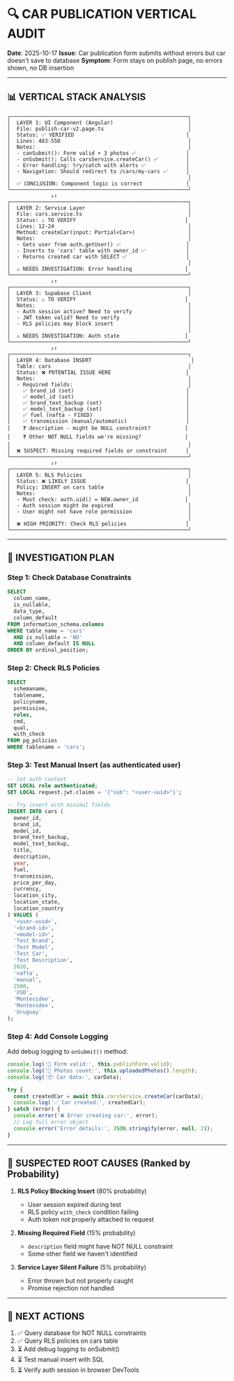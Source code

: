 # 🔍 CAR PUBLICATION VERTICAL AUDIT

**Date**: 2025-10-17
**Issue**: Car publication form submits without errors but car doesn't save to database
**Symptom**: Form stays on publish page, no errors shown, no DB insertion

---

## 📊 VERTICAL STACK ANALYSIS

```
┌─────────────────────────────────────────────────────────┐
│  LAYER 1: UI Component (Angular)                        │
│  File: publish-car-v2.page.ts                           │
│  Status: ✅ VERIFIED                                    │
│  Lines: 483-550                                         │
│  Notes:                                                 │
│  - canSubmit(): Form valid + 3 photos ✅                │
│  - onSubmit(): Calls carsService.createCar() ✅         │
│  - Error handling: try/catch with alerts ✅             │
│  - Navigation: Should redirect to /cars/my-cars ✅      │
│                                                         │
│  ✅ CONCLUSION: Component logic is correct              │
└─────────────────────────────────────────────────────────┘
              ↓↑
┌─────────────────────────────────────────────────────────┐
│  LAYER 2: Service Layer                                 │
│  File: cars.service.ts                                  │
│  Status: ⚠️ TO VERIFY                                   │
│  Lines: 12-24                                           │
│  Method: createCar(input: Partial<Car>)                 │
│  Notes:                                                 │
│  - Gets user from auth.getUser() ✅                     │
│  - Inserts to 'cars' table with owner_id ✅             │
│  - Returns created car with SELECT ✅                   │
│                                                         │
│  ⚠️ NEEDS INVESTIGATION: Error handling                 │
└─────────────────────────────────────────────────────────┘
              ↓↑
┌─────────────────────────────────────────────────────────┐
│  LAYER 3: Supabase Client                               │
│  Status: ⚠️ TO VERIFY                                   │
│  Notes:                                                 │
│  - Auth session active? Need to verify                  │
│  - JWT token valid? Need to verify                      │
│  - RLS policies may block insert                        │
│                                                         │
│  ⚠️ NEEDS INVESTIGATION: Auth state                     │
└─────────────────────────────────────────────────────────┘
              ↓↑
┌─────────────────────────────────────────────────────────┐
│  LAYER 4: Database INSERT                                │
│  Table: cars                                            │
│  Status: ❌ POTENTIAL ISSUE HERE                        │
│  Notes:                                                 │
│  - Required fields:                                     │
│    ✅ brand_id (set)                                    │
│    ✅ model_id (set)                                    │
│    ✅ brand_text_backup (set)                           │
│    ✅ model_text_backup (set)                           │
│    ✅ fuel (nafta - FIXED)                              │
│    ✅ transmission (manual/automatic)                   │
│    ❓ description - might be NULL constraint?           │
│    ❓ Other NOT NULL fields we're missing?              │
│                                                         │
│  ❌ SUSPECT: Missing required fields or constraint      │
└─────────────────────────────────────────────────────────┘
              ↓↑
┌─────────────────────────────────────────────────────────┐
│  LAYER 5: RLS Policies                                  │
│  Status: ❌ LIKELY ISSUE                                │
│  Policy: INSERT on cars table                           │
│  Notes:                                                 │
│  - Must check: auth.uid() = NEW.owner_id               │
│  - Auth session might be expired                        │
│  - User might not have role permission                  │
│                                                         │
│  ❌ HIGH PRIORITY: Check RLS policies                   │
└─────────────────────────────────────────────────────────┘
```

---

## 🔎 INVESTIGATION PLAN

### Step 1: Check Database Constraints
```sql
SELECT
  column_name,
  is_nullable,
  data_type,
  column_default
FROM information_schema.columns
WHERE table_name = 'cars'
  AND is_nullable = 'NO'
  AND column_default IS NULL
ORDER BY ordinal_position;
```

### Step 2: Check RLS Policies
```sql
SELECT
  schemaname,
  tablename,
  policyname,
  permissive,
  roles,
  cmd,
  qual,
  with_check
FROM pg_policies
WHERE tablename = 'cars';
```

### Step 3: Test Manual Insert (as authenticated user)
```sql
-- Set auth context
SET LOCAL role authenticated;
SET LOCAL request.jwt.claims = '{"sub": "<user-uuid>"}';

-- Try insert with minimal fields
INSERT INTO cars (
  owner_id,
  brand_id,
  model_id,
  brand_text_backup,
  model_text_backup,
  title,
  description,
  year,
  fuel,
  transmission,
  price_per_day,
  currency,
  location_city,
  location_state,
  location_country
) VALUES (
  '<user-uuid>',
  '<brand-id>',
  '<model-id>',
  'Test Brand',
  'Test Model',
  'Test Car',
  'Test Description',
  2020,
  'nafta',
  'manual',
  2500,
  'USD',
  'Montevideo',
  'Montevideo',
  'Uruguay'
);
```

### Step 4: Add Console Logging
Add debug logging to `onSubmit()` method:
```typescript
console.log('📝 Form valid:', this.publishForm.valid);
console.log('📸 Photos count:', this.uploadedPhotos().length);
console.log('📦 Car data:', carData);

try {
  const createdCar = await this.carsService.createCar(carData);
  console.log('✅ Car created:', createdCar);
} catch (error) {
  console.error('❌ Error creating car:', error);
  // Log full error object
  console.error('Error details:', JSON.stringify(error, null, 2));
}
```

---

## 🐛 SUSPECTED ROOT CAUSES (Ranked by Probability)

1. **RLS Policy Blocking Insert** (80% probability)
   - User session expired during test
   - RLS policy `with_check` condition failing
   - Auth token not properly attached to request

2. **Missing Required Field** (15% probability)
   - `description` field might have NOT NULL constraint
   - Some other field we haven't identified

3. **Service Layer Silent Failure** (5% probability)
   - Error thrown but not properly caught
   - Promise rejection not handled

---

## 🔧 NEXT ACTIONS

1. ✅ Query database for NOT NULL constraints
2. ✅ Query RLS policies on cars table
3. ⏳ Add debug logging to onSubmit()
4. ⏳ Test manual insert with SQL
5. ⏳ Verify auth session in browser DevTools
